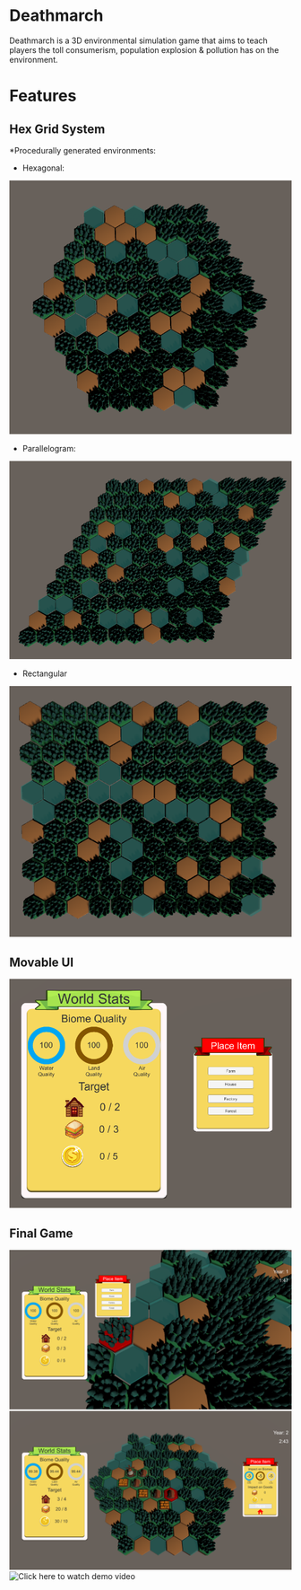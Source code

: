 # Deathmarch
Deathmarch is a 3D environmental simulation game that aims to teach players the toll consumerism, 
population explosion & pollution has on the environment.
# Features
## Hex Grid System
*Procedurally generated environments:
* Hexagonal:

![hexagonal](/Images/hex.png)
* Parallelogram:

![parallelogram](/Images/para.png)
* Rectangular

![rect](/Images/rect.png)
## Movable UI
![ui](/Images/ui.png)
## Final Game
![DM](/Images/dm1.png)
![DM2](/Images/dm3.png)
![Click here to watch demo video](https://youtu.be/7gerkPHrcYI)